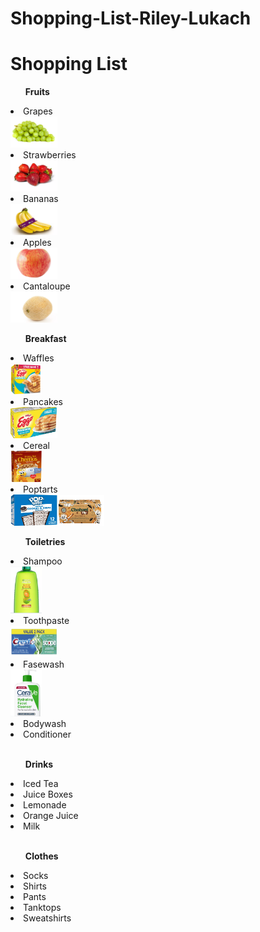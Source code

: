 # Shopping-List-Riley-Lukach
<!DOCTYPE html>
<html>
  <body>
    <h1>Shopping List</h1>
    <ul><strong>Fruits</strong></ul>
    <li>Grapes</li>
    <a href="https://www.target.com/p/extra-large-green-seedless-grapes-1-5lb-bag/-/A-15013624"><img src="grapes.png.png" alt="grapes" width="75" height="50"></a>
    <li>Strawberries</li>
    <a href="https://www.target.com/p/strawberries-1lb/-/A-13208903"><img src="strawberries.png.png" alt="strawberries" width="75" height="50"></a>
    <li>Bananas</li>
    <a href="https://www.target.com/p/organic-bananas-2lb-good-38-gather-8482/-/A-85759852#lnk=sametab"><img src="bananas.png.png" alt="bananas" width="75" height="50"></a>
    <li>Apples</li>
    <a href="https://www.target.com/p/honeycrisp-apple-each/-/A-31167786#lnk=sametab"><img src="apples.png.png" alt="apples" width="75" height="50"></a>
    <li>Cantaloupe</li>
    <a href="https://www.target.com/p/cantaloupe-each/-/A-15013939"><img src="cantaloupe.png.png" alt="cantaloupe" width="75" height="50"></a>
    <br>
    <ul><strong>Breakfast</strong></ul>
    <li>Waffles</li>
    <a href="https://www.target.com/p/kellogg-s-eggo-buttermilk-frozen-waffles/-/A-88826228?preselect=13190251#lnk=sametab"><img src="waffles.png.png" alt="waffles" width="50" height="50"></a>
    <li>Pancakes</li>
    <a href="https://www.target.com/p/kellogg-s-eggo-frozen-buttermilk-pancakes/-/A-88827017?preselect=13189239#lnk=sametab"><img src="pancakes.png.png" alt="pancakes" width="75" height="50"></a>
    <li>Cereal</li>
    <a href="https://www.target.com/p/general-mills-cheerios-honey-nut-cereal/-/A-89089767?preselect=81875234#lnk=sametab"><img src="cereal.png.png" alt="cereal" width="50" height="50"></a>
    <li>Poptarts</li>
    <a href="https://www.target.com/p/pop-tarts-frosted-cookies-38-cr-232-me-pastries-12ct-20-3oz/-/A-14895490#lnk=sametab"><img src="poptart.png.png" alt="poptart" width="75" height="50></a>
    <li>Yogurt</li>  
     <a href="https://www.target.com/p/chobani-flip-low-fat-chocolate-s-39-more-s-39-mores-greek-yogurt-4ct-4-5oz-cups/-/A-53375573#lnk=sametab"><img src="yogurt.png.png" alt="yogurt" width="75" height="50"></a>
    <br>
    <ul><strong>Toiletries</strong></ul>
    <li>Shampoo</li>
    <a href="https://www.target.com/p/garnier-fructis-sleek-shine-fortifying-shampoo-for-frizzy-hair/-/A-51340316?preselect=14656270#lnk=sametab"><img src="shampoo.png.png" alt="shampoo" width="50" height="75"></a>
    <li>Toothpaste</li>
    <a href="https://www.target.com/p/crest-scope-complete-whitening-toothpaste-minty-fresh/-/A-79146944?preselect=14366454#lnk=sametab"><img src="toothpaste.png.png" alt="toothpaste" width="75" height="50"></a>
    <li>Fasewash</li>
    <a href="https://www.target.com/p/cerave-face-wash-hydrating-facial-cleanser-for-normal-to-dry-skin/-/A-81616326?preselect=51148016#lnk=sametab"><img src="facewash.png.png" alt="facewash" width="50" height="75"></a>
    <li>Bodywash</li>
    <li>Conditioner</li>
    <br>
    <ul><strong>Drinks</strong></ul>
    <li>Iced Tea</li>
    <li>Juice Boxes</li>
    <li>Lemonade</li>
    <li>Orange Juice</li>
    <li>Milk</li>
    <br>
    <ul><strong>Clothes</strong></ul>
    <li>Socks</li>
    <li>Shirts</li>
    <li>Pants</li>
    <li>Tanktops</li>
    <li>Sweatshirts</li>
